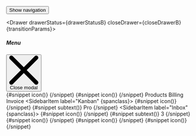 <script>
    import { Drawer, Button, uiHelpers, Sidebar, SidebarGroup, SidebarItem, SidebarDropdownWrapper, SidebarDropdownItem } from 'svelte-5-ui-lib'
    import { sineIn } from 'svelte/easing';

	let transitionParams = {
		x: -320,
		duration: 200,
		easing: sineIn
	};

    const drawerB = uiHelpers();
	let drawerStatusB = $state(false);
	const closeDrawerB = drawerB.close;

	$effect(() => {
		drawerStatusB = drawerB.isOpen;
	});

	let spanclass = 'flex-1 ms-3 whitespace-nowrap';
</script>


<div class="text-center">
	<Button onclick={drawerB.toggle}>Show navigation</Button>
</div>

<Drawer drawerStatus={drawerStatusB} closeDrawer={closeDrawerB} {transitionParams}>
	<div class="flex items-center">
		<h5
			id="drawer-label"
			class="mb-4 inline-flex items-center text-base font-semibold text-gray-500 dark:text-gray-400"
		>
			<InfoCircleSolid class="me-2.5 h-4 w-4" />Menu
		</h5>
		<button
			type="button"
			onclick={closeDrawerB}
			class="ms-auto inline-flex h-8 w-8 items-center justify-center rounded-lg bg-transparent text-sm text-gray-400 hover:bg-gray-200 hover:text-gray-900 dark:hover:bg-gray-600 dark:hover:text-white"
			data-modal-hide="default-modal"
		>
			<svg
				class="h-3 w-3"
				aria-hidden="true"
				xmlns="http://www.w3.org/2000/svg"
				fill="none"
				viewBox="0 0 14 14"
			>
				<path
					stroke="currentColor"
					stroke-linecap="round"
					stroke-linejoin="round"
					stroke-width="2"
					d="m1 1 6 6m0 0 6 6M7 7l6-6M7 7l-6 6"
				/>
			</svg>
			<span class="sr-only">Close modal</span>
		</button>
	</div>
	<Sidebar>
		<SidebarGroup>
			<SidebarItem label="Dashboard">
				{#snippet icon()}
					<ChartSolid
						class="h-5 w-5 text-gray-500 transition duration-75 group-hover:text-gray-900 dark:text-gray-400 dark:group-hover:text-white"
					/>
				{/snippet}
			</SidebarItem>
			<SidebarDropdownWrapper label="E-commerce">
				{#snippet icon()}
					<ShoppingBagSolid
						class="h-5 w-5 text-gray-500 transition duration-75 group-hover:text-gray-900 dark:text-gray-400 dark:group-hover:text-white"
					/>
				{/snippet}
				<SidebarDropdownItem>Products</SidebarDropdownItem>
				<SidebarDropdownItem>Billing</SidebarDropdownItem>
				<SidebarDropdownItem>Invoice</SidebarDropdownItem>
			</SidebarDropdownWrapper>
			<SidebarItem label="Kanban" {spanclass}>
				{#snippet icon()}
					<GridSolid
						class="h-5 w-5 text-gray-500 transition duration-75 group-hover:text-gray-900 dark:text-gray-400 dark:group-hover:text-white"
					/>
				{/snippet}
				{#snippet subtext()}
					<span
						class="ms-3 inline-flex items-center justify-center rounded-full bg-gray-200 px-2 text-sm font-medium text-gray-800 dark:bg-gray-700 dark:text-gray-300"
					>
						Pro
					</span>
				{/snippet}
			</SidebarItem>
			<SidebarItem label="Inbox" {spanclass}>
				{#snippet icon()}
					<MailBoxSolid
						class="h-5 w-5 text-gray-500 transition duration-75 group-hover:text-gray-900 dark:text-gray-400 dark:group-hover:text-white"
					/>
				{/snippet}
				{#snippet subtext()}
					<span
						class="ms-3 inline-flex h-3 w-3 items-center justify-center rounded-full bg-primary-200 p-3 text-sm font-medium text-primary-600 dark:bg-primary-900 dark:text-primary-200"
					>
						3
					</span>
				{/snippet}
			</SidebarItem>
			<SidebarItem label="Users">
				{#snippet icon()}
					<UserSolid
						class="h-5 w-5 text-gray-500 transition duration-75 group-hover:text-gray-900 dark:text-gray-400 dark:group-hover:text-white"
					/>
				{/snippet}
			</SidebarItem>
			<SidebarItem label="Sign In">
				{#snippet icon()}
					<ArrowRightToBracketSolid
						class="h-5 w-5 text-gray-500 transition duration-75 group-hover:text-gray-900 dark:text-gray-400 dark:group-hover:text-white"
					/>
				{/snippet}
			</SidebarItem>
			<SidebarItem label="Sign Up">
				{#snippet icon()}
					<EditSolid
						class="h-5 w-5 text-gray-500 transition duration-75 group-hover:text-gray-900 dark:text-gray-400 dark:group-hover:text-white"
					/>
				{/snippet}
			</SidebarItem>
		</SidebarGroup>
	</Sidebar>
</Drawer>

